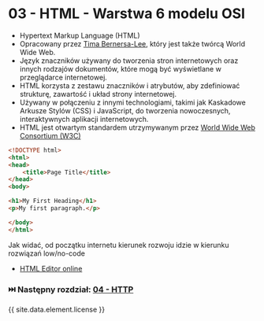 # 03 - HTML - Warstwa 6 modelu OSI

* Hypertext Markup Language (HTML)
* Opracowany przez [Tima Bernersa-Lee](https://en.wikipedia.org/wiki/Tim_Berners-Lee), który jest także twórcą
  World Wide Web.
* Język znaczników używany do tworzenia stron internetowych
  oraz innych rodzajów dokumentów, które mogą być
  wyświetlane w przeglądarce internetowej.
* HTML korzysta z zestawu znaczników i atrybutów, aby
  zdefiniować strukturę, zawartość i układ strony
  internetowej.
* Używany w połączeniu z innymi technologiami, takimi jak Kaskadowe Arkusze Stylów
  (CSS) i JavaScript, do tworzenia nowoczesnych, interaktywnych aplikacji internetowych.
* HTML jest otwartym standardem utrzymywanym przez [World Wide Web Consortium (W3C)](https://www.w3schools.com/)

```html
<!DOCTYPE html>
<html>
<head>
    <title>Page Title</title>
</head>
<body>

<h1>My First Heading</h1>
<p>My first paragraph.</p>

</body>
</html>
```

Jak widać, od początku internetu kierunek rozwoju idzie w kierunku rozwiązań low/no-code

* [HTML Editor online](https://www.w3schools.com/html/html_editor.asp)

### ⏭️ Następny rozdział: [04 - HTTP](04-http.md)

{{ site.data.element.license }}